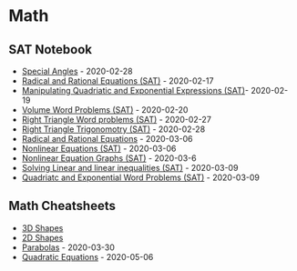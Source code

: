 # Math

## SAT Notebook

- [Special Angles](special_angles.md) - 2020-02-28
- [Radical and Rational Equations (SAT)](radical_rational_equations-sat.md) - 2020-02-17
- [Manipulating Quadriatic and Exponential Expressions (SAT)](manipulating_quadriatc_exponential-sat.md)- 2020-02-19
- [Volume Word Problems (SAT)](volume_word_problems-sat.md) - 2020-02-20
- [Right Triangle Word problems (SAT)](right_triangle_word_problems-sat.md) - 2020-02-27
- [Right Triangle Trigonomotry (SAT)](right_triangle_trigonomtry-sat.md) - 2020-02-28
- [Radical and Rational Equations](radical_and_rational_equations-sat.md) - 2020-03-06
- [Nonlinear Equations (SAT)](nonlinear_equations-sat.md) - 2020-03-06
- [Nonlinear Equation Graphs (SAT)](nonlinear_equation_graphs-sat.md) - 2020-03-6
- [Solving Linear and linear inequalities (SAT)](solving_linear_equations_and_linear_inequalities-sat.md) - 2020-03-09
- [Quadriatc and Exponential Word Problems (SAT)](quadriatic_and_exponential_word_problems-sat.md) - 2020-03-09

## Math Cheatsheets

- [3D Shapes](shapes.md)
- [2D Shapes](2d_shapes.md)
- [Parabolas](parabola.md) - 2020-03-30
- [Quadratic Equations](quadratic_cheats.md) - 2020-05-06
